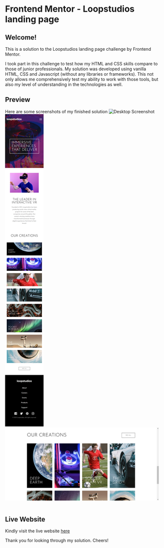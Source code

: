 # Frontend Mentor - Loopstudios landing page

## Welcome!

This is a solution to the Loopstudios landing page challenge by Frontend Mentor.

I took part in this challenge to test how my HTML and CSS skills compare to those of junior professionals. My solution was developed using vanilla HTML, CSS and Javascript (without any libraries or frameworks). This not only allows me comprehensively test my ability to work with those tools, but also my level of understanding in the technologies as well.

## Preview

Here are some screenshots of my finished solution
![Desktop Screenshot](/images/for-README/screencapture-loopstudios.png)&nbsp;&nbsp;&nbsp;
![Mobile Version](/images/for-README/loopstudios_capture_mobile.png)&nbsp;&nbsp;&nbsp;
![Creations Grid](/images/for-README/creations-grid-capture.jpg)&nbsp;&nbsp;&nbsp;

## Live Website

Kindly visit the live website <a target="_blank" href="blaise.loopstudios.vercel.app">here</a>

Thank you for looking through my solution. Cheers!

